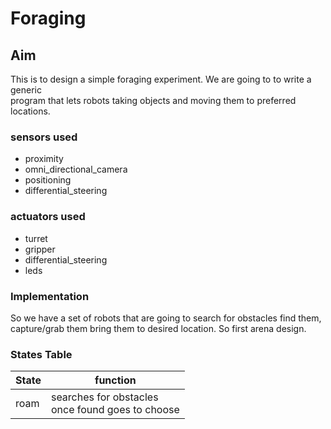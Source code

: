 # Foraging

## Aim

This is to design a simple foraging experiment. We are going to to write a generic  
program that lets robots taking objects and moving them to preferred locations.  

### sensors used

* proximity
* omni_directional_camera
* positioning
* differential_steering

### actuators used

* turret
* gripper
* differential_steering
* leds

### Implementation

So we have a set of robots that are going to search for obstacles find them,  
capture/grab them bring them to desired location. So first arena design.


### States Table

State | function
--- | ---
roam | searches for obstacles <br> once found goes to choose
